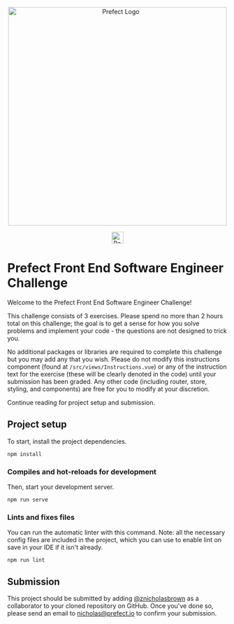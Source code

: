 <p align="center" >
   <img src="https://images.ctfassets.net/gm98wzqotmnx/3Ufcb7yYqcXBDlAhJ30gce/c237bb3254190795b30bf734f3cbc1d4/prefect-logo-full-gradient.svg" width="500" style="max-width: 500px;" alt="Prefect Logo">
</p>

<p align="center">
<a href="https://prefect.io">
    <img src="https://images.ctfassets.net/gm98wzqotmnx/3mwImS57DEydMQXU1FCGG/6e36e2d49faf78cf4a166f123c2c43ca/image__5_.png" height="27" alt="Powered By Prefect">
    </a>
</p>

# Prefect Front End Software Engineer Challenge

Welcome to the Prefect Front End Software Engineer Challenge!

This challenge consists of 3 exercises. Please spend no more
than 2 hours total on this challenge; the goal is to get a sense for how you
solve problems and implement your code - the questions are not
designed to trick you.

No additional packages or libraries are required to complete this
challenge but you may add any that you wish. Please do not modify this
instructions component (found at `/src/views/Instructions.vue`) or any of the instruction text
for the exercise (these will be clearly denoted in the code) until your
submission has been graded. Any other code (including router, store,
styling, and components) are free for you to modify at your discretion.

Continue reading for project setup and submission.

## Project setup

To start, install the project dependencies.

```
npm install
```

### Compiles and hot-reloads for development

Then, start your development server.

```
npm run serve
```

### Lints and fixes files

You can run the automatic linter with this command. Note: all the necessary config files are included in the project, which you can use to enable lint on save in your IDE if it isn't already.

```
npm run lint
```

## Submission

This project should be submitted by adding [@znicholasbrown](https://github.com/znicholasbrown) as a collaborator to your cloned repository on GitHub. Once you've done so, please send an email to [nicholas@prefect.io](nicholas@prefect.io) to confirm your submission.
